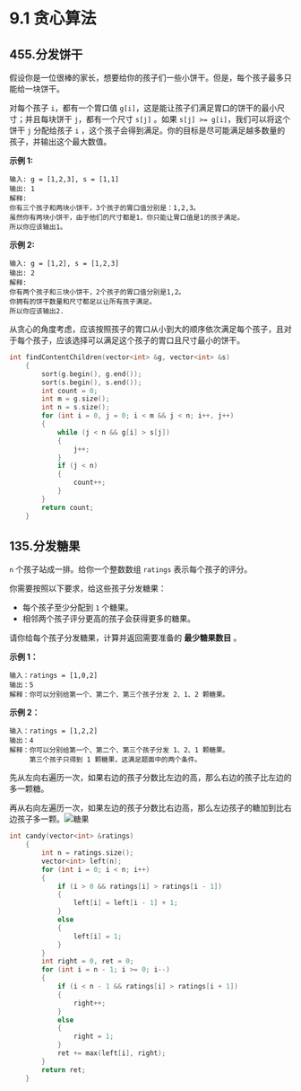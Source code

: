 # 9.1 贪心算法

## 455.分发饼干

假设你是一位很棒的家长，想要给你的孩子们一些小饼干。但是，每个孩子最多只能给一块饼干。

对每个孩子 `i`，都有一个胃口值 `g[i]`，这是能让孩子们满足胃口的饼干的最小尺寸；并且每块饼干 `j`，都有一个尺寸 `s[j]` 。如果 `s[j] >= g[i]`，我们可以将这个饼干 `j` 分配给孩子 `i` ，这个孩子会得到满足。你的目标是尽可能满足越多数量的孩子，并输出这个最大数值。

 

**示例 1:**

```
输入: g = [1,2,3], s = [1,1]
输出: 1
解释: 
你有三个孩子和两块小饼干，3个孩子的胃口值分别是：1,2,3。
虽然你有两块小饼干，由于他们的尺寸都是1，你只能让胃口值是1的孩子满足。
所以你应该输出1。
```

**示例 2:**

```
输入: g = [1,2], s = [1,2,3]
输出: 2
解释: 
你有两个孩子和三块小饼干，2个孩子的胃口值分别是1,2。
你拥有的饼干数量和尺寸都足以让所有孩子满足。
所以你应该输出2.
```

从贪心的角度考虑，应该按照孩子的胃口从小到大的顺序依次满足每个孩子，且对于每个孩子，应该选择可以满足这个孩子的胃口且尺寸最小的饼干。

```c++
int findContentChildren(vector<int> &g, vector<int> &s)
    {
        sort(g.begin(), g.end());
        sort(s.begin(), s.end());
        int count = 0;
        int m = g.size();
        int n = s.size();
        for (int i = 0, j = 0; i < m && j < n; i++, j++)
        {
            while (j < n && g[i] > s[j])
            {
                j++;
            }
            if (j < n)
            {
                count++;
            }
        }
        return count;
    }
```



## 135.分发糖果

`n` 个孩子站成一排。给你一个整数数组 `ratings` 表示每个孩子的评分。

你需要按照以下要求，给这些孩子分发糖果：

- 每个孩子至少分配到 `1` 个糖果。
- 相邻两个孩子评分更高的孩子会获得更多的糖果。

请你给每个孩子分发糖果，计算并返回需要准备的 **最少糖果数目** 。

 

**示例 1：**

```
输入：ratings = [1,0,2]
输出：5
解释：你可以分别给第一个、第二个、第三个孩子分发 2、1、2 颗糖果。
```

**示例 2：**

```
输入：ratings = [1,2,2]
输出：4
解释：你可以分别给第一个、第二个、第三个孩子分发 1、2、1 颗糖果。
     第三个孩子只得到 1 颗糖果，这满足题面中的两个条件。
```



先从左向右遍历一次，如果右边的孩子分数比左边的高，那么右边的孩子比左边的多一颗糖。

再从右向左遍历一次，如果左边的孩子分数比右边高，那么左边孩子的糖加到比右边孩子多一颗。![糖果](https://csnotes.oss-cn-beijing.aliyuncs.com/photos/%E7%B3%96%E6%9E%9C.gif)

```c++
int candy(vector<int> &ratings)
    {
        int n = ratings.size();
        vector<int> left(n);
        for (int i = 0; i < n; i++)
        {
            if (i > 0 && ratings[i] > ratings[i - 1])
            {
                left[i] = left[i - 1] + 1;
            }
            else
            {
                left[i] = 1;
            }
        }
        int right = 0, ret = 0;
        for (int i = n - 1; i >= 0; i--)
        {
            if (i < n - 1 && ratings[i] > ratings[i + 1])
            {
                right++;
            }
            else
            {
                right = 1;
            }
            ret += max(left[i], right);
        }
        return ret;
    }
```


